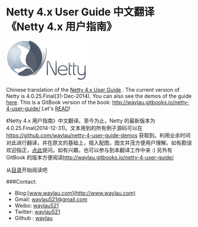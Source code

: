 # Netty 4.x User Guide 中文翻译《Netty 4.x 用户指南》

![](netty_logo.jpg)

Chinese translation of the [Netty 4.x User Guide](http://netty.io/wiki/user-guide-for-4.x.html) . The current version of Netty is 4.0.25.Final(31-Dec-2014). You can also see the demos of the guide [here](https://github.com/waylau/netty-4-user-guide-demos). This is a GitBook version of the book: <http://waylau.gitbooks.io/netty-4-user-guide/>
Let's [READ](SUMMARY.md)!

《Netty 4.x 用户指南》中文翻译。至今为止，Netty 的最新版本为 4.0.25.Final(2014-12-31)。文本用到的所有例子源码可以在<https://github.com/waylau/netty-4-user-guide-demos> 获取到。利用业余时间对此进行翻译，并在原文的基础上，插入配图，图文并茂方便用户理解。如有勘误欢迎指正，[点此](https://github.com/waylau/netty-4-user-guide/issues)提问。如有兴趣，也可以参与到本翻译工作中来 :)
另外有 GitBook 的版本方便阅读<http://waylau.gitbooks.io/netty-4-user-guide/>

从[目录](SUMMARY.md)开始阅读吧

###Contact:

* Blog:[www.waylau.com](http://www.waylau.com)
* Gmail: [waylau521@gmail.com](mailto:waylau521@gmail.com)
* Weibo: [waylau521](http://weibo.com/waylau521)
* Twitter: [waylau521](https://twitter.com/waylau521)
* Github : [waylau](https://github.com/waylau)


